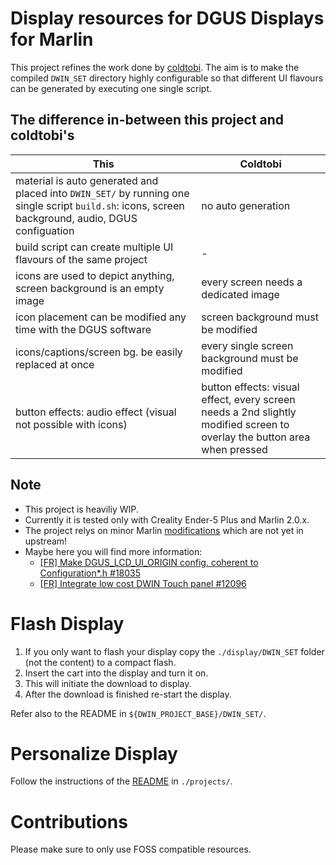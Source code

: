 # Display resources for DGUS Displays for Marlin

This project refines the work done by [coldtobi](https://github.com/coldtobi/Marlin_DGUS_Resources). 
The aim is to make the compiled `DWIN_SET` directory highly configurable so that different UI flavours can be generated by executing one single script.

## The difference in-between this project and coldtobi's

| This | Coldtobi |
| ---- | -------- |
| material is auto generated and placed into `DWIN_SET/` by running one single script `build.sh`: icons, screen background, audio, DGUS configuation | no auto generation  |
| build script can create multiple UI flavours of the same project       | - | 
| icons are used to depict anything, screen background is an empty image | every screen needs a dedicated image |
| icon placement can be modified any time with the DGUS software         | screen background must be modified |
| icons/captions/screen bg. be easily replaced at once                   | every single screen background must be modified |
| button effects: audio effect (visual not possible with icons)          | button effects: visual effect, every screen needs a 2nd slightly modified screen to overlay the button area when pressed |

## Note

* This project is heaviliy WIP.
* Currently it is tested only with Creality Ender-5 Plus and Marlin 2.0.x.
* The project relys on minor Marlin [modifications](https://github.com/rubienr/MarlinFirmware/tree/2.0.x-extui-dgus-origin) which are not yet in upstream!
* Maybe here you will find more information: 
  * [\[FR\] Make DGUS_LCD_UI_ORIGIN config. coherent to Configuration*.h #18035](https://github.com/MarlinFirmware/Marlin/issues/18035)
  * [\[FR\] Integrate low cost DWIN Touch panel #12096 ](https://github.com/MarlinFirmware/Marlin/issues/12096)

# Flash Display

1. If you only want to flash your display copy the `./display/DWIN_SET` folder (not the content) to a compact flash.
2. Insert the cart into the display and turn it on.
3. This will initiate the download to display.
4. After the download is finished re-start the display.

Refer also to the README in `${DWIN_PROJECT_BASE}/DWIN_SET/`.

# Personalize Display

Follow the instructions of the [README](./projectd/README.md) in `./projects/`.

# Contributions

Please make sure to only use FOSS compatible resources.
